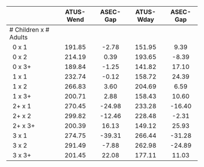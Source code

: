 
|                      |    ATUS-Wend |     ASEC-Gap |    ATUS-Wday |     ASEC-Gap |
| -------------------- | :----------: | :----------: | :----------: | :----------: |
| # Children x # Adults |              |              |              |              |
| &nbsp;&nbsp;0 x 1    |       191.85 |        -2.78 |       151.95 |         9.39 |
| &nbsp;&nbsp;0 x 2    |       214.19 |         0.39 |       193.65 |        -8.39 |
| &nbsp;&nbsp;0 x 3+   |       189.84 |        -1.25 |       141.82 |        17.10 |
| &nbsp;&nbsp;1 x 1    |       232.74 |        -0.12 |       158.72 |        24.39 |
| &nbsp;&nbsp;1 x 2    |       266.83 |         3.60 |       204.69 |         6.59 |
| &nbsp;&nbsp;1 x 3+   |       200.71 |         2.88 |       158.43 |        10.60 |
| &nbsp;&nbsp;2+ x 1   |       270.45 |       -24.98 |       233.28 |       -16.40 |
| &nbsp;&nbsp;2+ x 2   |       299.82 |       -12.46 |       228.48 |        -2.31 |
| &nbsp;&nbsp;2+ x 3+  |       200.39 |        16.13 |       149.12 |        25.93 |
| &nbsp;&nbsp;3 x 1    |       274.75 |       -39.31 |       266.44 |       -31.28 |
| &nbsp;&nbsp;3 x 2    |       291.49 |        -7.88 |       262.98 |       -24.89 |
| &nbsp;&nbsp;3 x 3+   |       201.45 |        22.08 |       177.11 |        11.03 |

